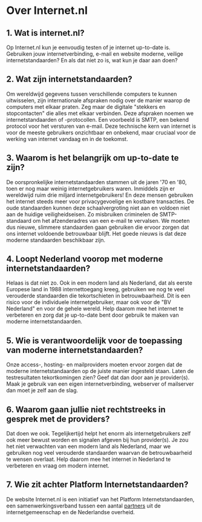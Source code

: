 
# Over Internet.nl

## 1. Wat is internet.nl?
Op Internet.nl kun je eenvoudig testen of je internet up-to-date is. Gebruiken jouw internetverbinding, e-mail en website moderne, veilige internetstandaarden? En als dat niet zo is, wat kun je daar aan doen?

## 2. Wat zijn internetstandaarden?
Om wereldwijd gegevens tussen verschillende computers te kunnen uitwisselen, zijn internationale afspraken nodig over de manier waarop de computers met elkaar praten. Zeg maar de digitale "stekkers en stopcontacten" die alles met elkaar verbinden. Deze afspraken noemen we internetstandaarden of -protocollen. Een voorbeeld is SMTP, een bekend protocol voor het versturen van e-mail. Deze technische kern  van internet is voor de meeste gebruikers onzichtbaar en onbekend, maar cruciaal voor de werking van internet vandaag en in de toekomst.

## 3. Waarom is het belangrijk om up-to-date te zijn?
De oorspronkelijke internetstandaarden stammen uit de jaren '70 en '80, toen er nog maar weinig internetgebruikers waren. Inmiddels zijn  er wereldwijd ruim drie miljard internetgebruikers! En deze mensen gebruiken het internet steeds meer voor privacygevoelige en kostbare transacties. De oude standaarden kunnen deze schaalvergroting niet aan en voldoen niet aan de huidige veiligheidseisen. Zo misbruiken criminelen de SMTP-standaard om het afzenderadres van een e-mail te vervalsen. We moeten dus nieuwe, slimmere standaarden gaan gebruiken die ervoor zorgen dat ons internet voldoende betrouwbaar blijft. Het goede nieuws is dat deze moderne standaarden beschikbaar zijn.

## 4. Loopt Nederland voorop met moderne internetstandaarden?
Helaas is dat niet zo. Ook in een modern land als Nederland, dat als eerste Europese land in 1988 internettoegang kreeg, gebruiken we nog te veel verouderde standaarden die tekortschieten in betrouwbaarheid. Dit is een risico voor de individuele internetgebruiker, maar ook voor de "BV Nederland" en voor de gehele wereld. Help daarom mee het internet te verbeteren en zorg dat je up-to-date bent door gebruik te maken van moderne internetstandaarden.

## 5. Wie is verantwoordelijk voor de toepassing van moderne internetstandaarden?
Onze access-, hosting- en mailproviders moeten ervoor zorgen dat de moderne internetstandaarden op de juiste manier ingesteld staan.  Laten de testresultaten tekortkomingen zien? Geef dat dan door aan je provider(s). Maak je gebruik van een eigen internetverbinding, webserver of mailserver dan moet je zelf aan de slag.

## 6. Waarom gaan jullie niet rechtstreeks in gesprek met de providers?
Dat doen we ook. Tegelijkertijd helpt het enorm als internetgebruikers zelf ook meer bewust worden en signalen afgeven bij hun provider(s). Je zou het niet verwachten van een modern land als Nederland, maar we gebruiken nog veel verouderde standaarden waarvan de betrouwbaarheid te wensen overlaat. Help daarom mee het internet in Nederland te verbeteren en vraag om modern internet.

## 7. Wie zit achter Platform Internetstandaarden?
De website Internet.nl is een initiatief van het Platform Internetstandaarden, een samenwerkingsverband tussen een aantal [partners](/partners/) uit de internetgemeenschap en de Nederlandse overheid.
